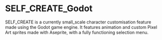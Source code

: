 # SELF_CREATE_Godot

SELF_CREATE is a currently small_scale character customisation feature made using the Godot game engine.
It features animation and custom Pixel Art sprites made with Aseprite, with a fully functioning selection menu.
